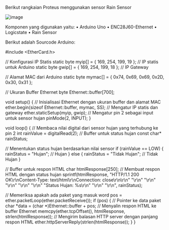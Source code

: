 Berikut rangkaian Proteus menggunakan sensor Rain Sensor

![image](https://github.com/MarcellinoAditiyaYahya06/EAS_IOT_RAIN_SENSOR/assets/172895496/bde0277f-830e-4e64-a021-90256fdf7901)

Komponen yang digunakan yaitu:
•	Arduino Uno
•	ENC28J60-Ethernet
•	Logicstate
•	Rain Sensor

Berikut adalah Sourcode Arduino:

#include <EtherCard.h>

// Konfigurasi IP Statis
static byte myip[] = { 169, 254, 199, 19 }; // IP statis untuk Arduino
static byte gwip[] = { 169, 254, 199, 18 }; // IP Gateway

// Alamat MAC dari Arduino
static byte mymac[] = { 0x74, 0x69, 0x69, 0x2D, 0x30, 0x31 };

// Ukuran Buffer Ethernet
byte Ethernet::buffer[700];

void setup() {
  // Inisialisasi Ethernet dengan ukuran buffer dan alamat MAC
  ether.begin(sizeof Ethernet::buffer, mymac, SS);
  // Mengatur IP statis dan gateway
  ether.staticSetup(myip, gwip);
  // Mengatur pin 2 sebagai input untuk sensor hujan
  pinMode(2, INPUT);
}

void loop() {
  // Membaca nilai digital dari sensor hujan yang terhubung ke pin 2
  int rainValue = digitalRead(2);
  // Buffer untuk status hujan
  const char* rainStatus;

  // Menentukan status hujan berdasarkan nilai sensor
  if (rainValue == LOW) {
    rainStatus = "Hujan"; // Hujan
  } else {
    rainStatus = "Tidak Hujan"; // Tidak Hujan
  }

  // Buffer untuk respon HTML
  char htmlResponse[250];
  // Membuat respon HTML dengan status hujan
  sprintf(htmlResponse, "HTTP/1.1 200 OK\r\nContent-Type: text/html\r\nConnection: close\r\n\r\n"
                        "<html>\r\n"
                        "<head>\r\n"
                        "<meta http-equiv='refresh' content='3'>\r\n"
                        "</head>\r\n"
                        "<body>\r\n"
                        "Status Hujan: %s\r\n"
                        "</body>\r\n"
                        "</html>\r\n", rainStatus);

  // Memeriksa apakah ada paket yang masuk
  word pos = ether.packetLoop(ether.packetReceive());
  if (pos) {
    // Pointer ke data paket
    char *data = (char *)Ethernet::buffer + pos;
    // Menyalin respon HTML ke buffer Ethernet
    memcpy(ether.tcpOffset(), htmlResponse, strlen(htmlResponse));
    // Mengirim balasan HTTP server dengan panjang respon HTML
    ether.httpServerReply(strlen(htmlResponse));
  }
}


